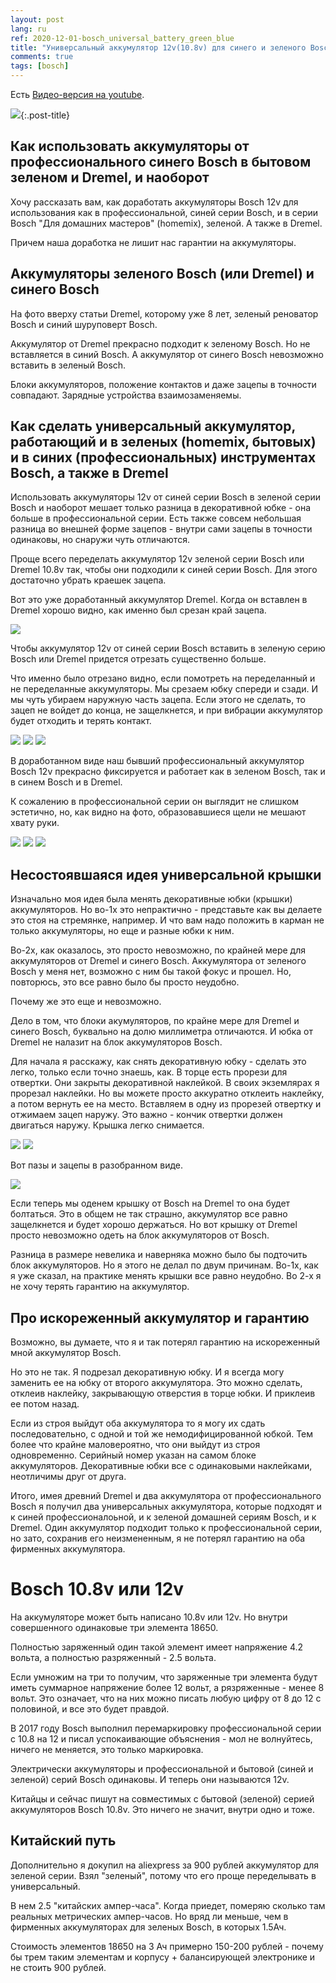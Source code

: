 ```yaml
---
layout: post
lang: ru
ref: 2020-12-01-bosch_universal_battery_green_blue
title: "Универсальный аккумулятор 12v(10.8v) для синего и зеленого Bosch и Dremel"
comments: true
tags: [bosch]
---
```

Есть [Видео-версия на youtube](https://youtu.be/zlWu5hDDMqk).

![](/images/bosch_tools.jpg){:.post-title}

## Как использовать аккумуляторы от профессионального синего Bosch в бытовом зеленом и Dremel, и наоборот

Хочу рассказать вам, как доработать аккумуляторы Bosch 12v для использования как в 
профессиональной, синей серии Bosch, и в серии Bosch "Для домашних мастеров" (homemix), зеленой. 
А также в Dremel.

Причем наша доработка не лишит нас гарантии на аккумуляторы. 

## Аккумуляторы зеленого Bosch (или Dremel) и синего Bosch

На фото вверху статьи Dremel, которому уже 8 лет, зеленый реноватор Bosch и синий шуруповерт Bosch.

Аккумулятор от Dremel прекрасно подходит к зеленому Bosch.
Но не вставляется в синий Bosch. 
А аккумулятор от синего Bosch невозможно вставить в зеленый Bosch.

Блоки аккумуляторов, положение контактов и даже зацепы в точности совпадают. 
Зарядные устройства взаимозаменяемы.

## Как сделать универсальный аккумулятор, работающий и в зеленых (homemix, бытовых) и в синих (профессиональных) инструментах Bosch, а также в Dremel

Использовать аккумуляторы 12v от синей серии Bosch в зеленой серии Bosch и наоборот мешает 
только разница в  декоративной юбке - она больше в профессиональной серии. 
Есть также совсем небольшая разница во внешней форме зацепов - внутри сами зацепы в точности 
одинаковы, но снаружи чуть отличаются.

Проще всего переделать аккумулятор 12v зеленой серии Bosch или Dremel 10.8v так, чтобы они 
подходили к синей серии Bosch. Для этого достаточно убрать краешек зацепа. 

Вот это уже доработанный аккумулятор Dremel. Когда он вставлен в Dremel хорошо видно, как 
именно был срезан край зацепа. 

![](/images/dremel_with_uni_battery.jpg)

Чтобы аккумулятор 12v от синей серии Bosch вставить в зеленую серию Bosch или Dremel придется 
отрезать существенно больше.

Что именно было отрезано видно, если помотреть на переделанный и не переделанные аккумуляторы. 
Мы срезаем юбку спереди и сзади. 
И мы чуть убираем наружную часть зацепа. Если этого не сделать, то зацеп не войдет до конца, 
не защелкнется, и при вибрации аккумулятор будет отходить и терять контакт.

![](/images/bosch_orig_and_uni_back.jpg)
![](/images/bosch_orig_and_uni_front.jpg)
![](/images/bosch_original_and_uni_side.jpg)

В доработанном виде наш бывший профессиональный аккумулятор Bosch 12v прекрасно фиксируется и 
работает как в зеленом Bosch, так и в синем Bosch и в Dremel.

К сожалению в профессиональной серии он выглядит не слишком эстетично, но, как видно на фото,
образовавшиеся щели не мешают хвату руки.

![](/images/bosch_drill_back.jpg)
![](/images/bosch_drill_front.jpg)
![](/images/bosch_drill_side.jpg)

## Несостоявшаяся идея универсальной крышки

Изначально моя идея была менять декоративные юбки (крышки) аккумуляторов.
Но во-1х это непрактично - представьте как вы делаете это стоя на стремянке, например. 
И что вам надо положить в карман не только аккумуляторы, но еще и разные юбки к ним.

Во-2х, как оказалось, это просто невозможно, по крайней мере для аккумуляторов от Dremel и 
синего Bosch. Аккумулятора от зеленого Bosch у меня нет, возможно с ним бы такой фокус и прошел. 
Но, повторюсь, это все равно было бы просто неудобно.

Почему же это еще и невозможно.

Дело в том, что блоки акумуляторов, по крайне мере для Dremel и синего Bosch, буквально на 
долю миллиметра отличаются. И юбка от Dremel не налазит на блок аккумуляторов Bosch.

Для начала я расскажу, как снять декоративную юбку - сделать это легко, только если точно знаешь, 
как.
В торце есть прорези для отвертки. Они закрыты декоративной наклейкой. 
В своих экземлярах я прорезал наклейки. Но вы можете просто аккуратно отклеить наклейку, 
а потом вернуть ее на место.
Вставляем в одну из прорезей отвертку и отжимаем зацеп наружу. Это важно - кончик отвертки 
должен двигаться наружу. Крышка легко снимается. 

![](/images/cover_with_holes.jpg)
![](/images/cover_removing.jpg)

Вот пазы и зацепы в разобранном виде.

![](/images/bosch_battery_cover_clip.jpg)

Если теперь мы оденем крышку от Bosch на Dremel то она будет болтаться. Это в общем не так страшно, аккумулятор все равно защелкнется и будет хорошо держаться.
Но вот крышку от Dremel просто невозможно одеть на блок аккумуляторов от Bosch.

Разница в размере невелика и наверняка можно было бы подточить блок аккумуляторов.
Но я этого не делал по двум причинам. Во-1х, как я уже сказал, на практике менять крышки все 
равно неудобно.
Во 2-х я не хочу терять гарантию на аккумулятор.

## Про искореженный аккумулятор и гарантию

Возможно, вы думаете, что я и так потерял гарантию на искореженный мной аккумулятор Bosch.
 
Но это не так. Я подрезал декоративную юбку. 
И я всегда могу заменить ее на юбку от второго аккумулятора. 
Это можно сделать, отклеив наклейку, закрывающую отверстия в торце юбки.
И приклеив ее потом назад.

Если из строя выйдут оба аккумулятора то я могу их сдать последовательно, с одной и той же
немодифицированной юбкой. 
Тем более что крайне маловероятно, что они выйдут из строя одновременно.
Серийный номер указан на самом блоке аккумуляторов. Декоративные юбки все с одинаковыми 
наклейками, неотличимы друг от друга.

Итого, имея древний Dremel и два аккумулятора от профессионального Bosch я получил два 
универсальных аккумулятора, которые подходят и к синей профессионалоьной, и к зеленой 
домашней сериям Bosch, и к Dremel. Один аккумулятор подходит только к профессиональной серии, 
но зато, сохранив его неизмененным, я не потерял гарантию на оба фирменных аккумулятора.

# Bosch 10.8v или 12v

На аккумуляторе может быть написано 10.8v или 12v.
Но внутри совершенного одинаковые три элемента 18650. 

Полностью заряженный один такой элемент имеет напряжение 4.2 вольта, 
а полностью разряженный - 2.5 вольта.

Если умножим на три то получим, что заряженные три элемента будут иметь суммарное 
напряжение более 12 вольт, а рязряженные - менее 8 вольт.
Это означает, что на них можно писать любую цифру от 8 до 12 с половиной, и все это будет правдой.

В 2017 году Bosch выполнил перемаркировку профессиональной серии с 10.8 на 12 и писал
успокаивающие объяснения - мол не волнуйтесь, ничего не меняется, это только маркировка. 

Электрически аккумуляторы и профессиональной и бытовой (синей и зеленой) серий Bosch 
одинаковы. И теперь они называются 12v.

Китайцы и сейчас пишут на совместимых с бытовой (зеленой) серией аккумуляторов Bosch 10.8v.
Это ничего не значит, внутри одно и тоже.

## Китайский путь

Дополнительно я докупил на aliexpress за 900 рублей аккумулятор для зеленой серии. Взял "зеленый", 
потому что его проще переделывать в универсальный. 

В нем 2.5 "китайских ампер-часа". Когда приедет, померяю сколько там реальных метрических
ампер-часов. Но вряд ли меньше, чем в фирменных аккумуляторах для зеленых Bosch, в которых 1.5Ач. 

Стоимость элементов 18650 на 3 Ач примерно 150-200 рублей - почему бы трем таким 
элементам и корпусу + балансирующей электронике и не стоить 900 рублей.

